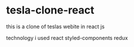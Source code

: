 # tesla-clone-react  
this is a clone of teslas webite in react js

technology i used
react 
styled-components
redux
